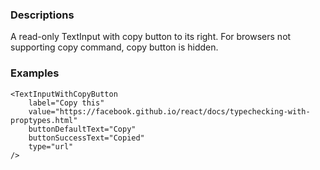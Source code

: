 ### Descriptions
A read-only TextInput with copy button to its right. For browsers not supporting copy command, copy button is hidden.
### Examples
```
<TextInputWithCopyButton
    label="Copy this"
    value="https://facebook.github.io/react/docs/typechecking-with-proptypes.html"
    buttonDefaultText="Copy"
    buttonSuccessText="Copied"
    type="url"
/>
```
